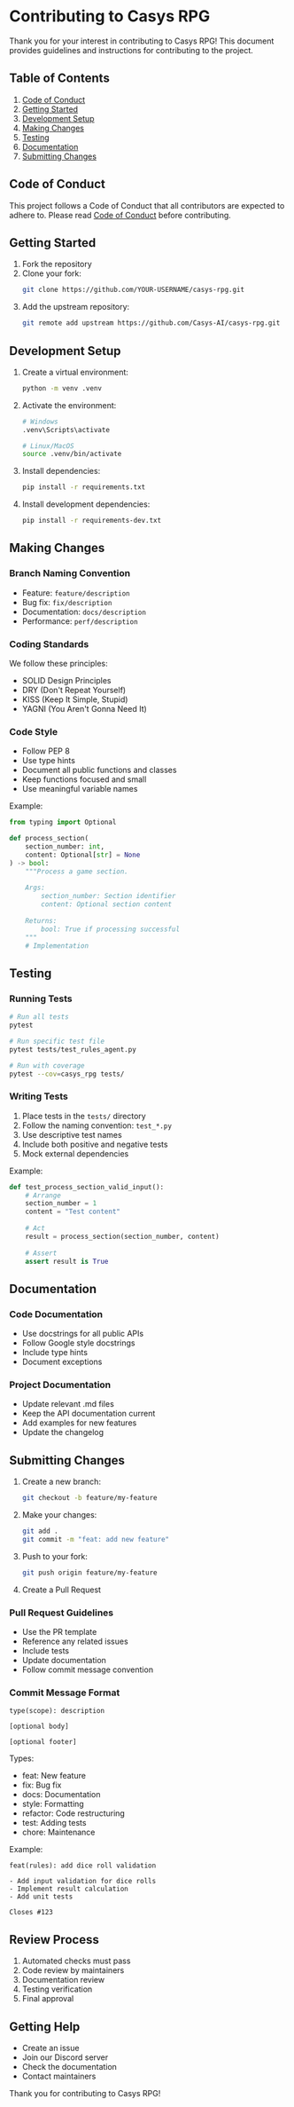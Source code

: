 # Contributing to Casys RPG

Thank you for your interest in contributing to Casys RPG! This document provides guidelines and instructions for contributing to the project.

## Table of Contents

1. [Code of Conduct](#code-of-conduct)
2. [Getting Started](#getting-started)
3. [Development Setup](#development-setup)
4. [Making Changes](#making-changes)
5. [Testing](#testing)
6. [Documentation](#documentation)
7. [Submitting Changes](#submitting-changes)

## Code of Conduct

This project follows a Code of Conduct that all contributors are expected to adhere to. Please read [Code of Conduct](CODE_OF_CONDUCT.md) before contributing.

## Getting Started

1. Fork the repository
2. Clone your fork:
   ```bash
   git clone https://github.com/YOUR-USERNAME/casys-rpg.git
   ```
3. Add the upstream repository:
   ```bash
   git remote add upstream https://github.com/Casys-AI/casys-rpg.git
   ```

## Development Setup

1. Create a virtual environment:
   ```bash
   python -m venv .venv
   ```

2. Activate the environment:
   ```bash
   # Windows
   .venv\Scripts\activate
   
   # Linux/MacOS
   source .venv/bin/activate
   ```

3. Install dependencies:
   ```bash
   pip install -r requirements.txt
   ```

4. Install development dependencies:
   ```bash
   pip install -r requirements-dev.txt
   ```

## Making Changes

### Branch Naming Convention

- Feature: `feature/description`
- Bug fix: `fix/description`
- Documentation: `docs/description`
- Performance: `perf/description`

### Coding Standards

We follow these principles:
- SOLID Design Principles
- DRY (Don't Repeat Yourself)
- KISS (Keep It Simple, Stupid)
- YAGNI (You Aren't Gonna Need It)

### Code Style

- Follow PEP 8
- Use type hints
- Document all public functions and classes
- Keep functions focused and small
- Use meaningful variable names

Example:
```python
from typing import Optional

def process_section(
    section_number: int,
    content: Optional[str] = None
) -> bool:
    """Process a game section.
    
    Args:
        section_number: Section identifier
        content: Optional section content
        
    Returns:
        bool: True if processing successful
    """
    # Implementation
```

## Testing

### Running Tests

```bash
# Run all tests
pytest

# Run specific test file
pytest tests/test_rules_agent.py

# Run with coverage
pytest --cov=casys_rpg tests/
```

### Writing Tests

1. Place tests in the `tests/` directory
2. Follow the naming convention: `test_*.py`
3. Use descriptive test names
4. Include both positive and negative tests
5. Mock external dependencies

Example:
```python
def test_process_section_valid_input():
    # Arrange
    section_number = 1
    content = "Test content"
    
    # Act
    result = process_section(section_number, content)
    
    # Assert
    assert result is True
```

## Documentation

### Code Documentation

- Use docstrings for all public APIs
- Follow Google style docstrings
- Include type hints
- Document exceptions

### Project Documentation

- Update relevant .md files
- Keep the API documentation current
- Add examples for new features
- Update the changelog

## Submitting Changes

1. Create a new branch:
   ```bash
   git checkout -b feature/my-feature
   ```

2. Make your changes:
   ```bash
   git add .
   git commit -m "feat: add new feature"
   ```

3. Push to your fork:
   ```bash
   git push origin feature/my-feature
   ```

4. Create a Pull Request

### Pull Request Guidelines

- Use the PR template
- Reference any related issues
- Include tests
- Update documentation
- Follow commit message convention

### Commit Message Format

```
type(scope): description

[optional body]

[optional footer]
```

Types:
- feat: New feature
- fix: Bug fix
- docs: Documentation
- style: Formatting
- refactor: Code restructuring
- test: Adding tests
- chore: Maintenance

Example:
```
feat(rules): add dice roll validation

- Add input validation for dice rolls
- Implement result calculation
- Add unit tests

Closes #123
```

## Review Process

1. Automated checks must pass
2. Code review by maintainers
3. Documentation review
4. Testing verification
5. Final approval

## Getting Help

- Create an issue
- Join our Discord server
- Check the documentation
- Contact maintainers

Thank you for contributing to Casys RPG!
